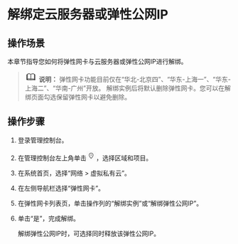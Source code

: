 # 解绑定云服务器或弹性公网IP<a name="vpc_nic_0005"></a>

## 操作场景<a name="section191112153715"></a>

本章节指导您如何将弹性网卡与云服务器或弹性公网IP进行解绑。

>![](public_sys-resources/icon-note.gif) **说明：** 
>弹性网卡功能目前仅在“华北-北京四”、“华东-上海一”、“华东-上海二”、“华南-广州”开放。
>解绑实例后将默认删除弹性网卡。您可以在解绑页面勾选保留弹性网卡以避免删除。

## 操作步骤<a name="section16419124611591"></a>

1.  登录管理控制台。
2.  在管理控制台左上角单击![](figures/icon-region.png)，选择区域和项目。
3.  在系统首页，选择“网络 \> 虚拟私有云”。
4.  在左侧导航栏选择“弹性网卡”。
5.  在弹性网卡列表页，单击操作列的“解绑实例”或“解绑弹性公网IP”。
6.  单击“是”，完成解绑。

    解绑弹性公网IP时，可选择同时释放该弹性公网IP。


